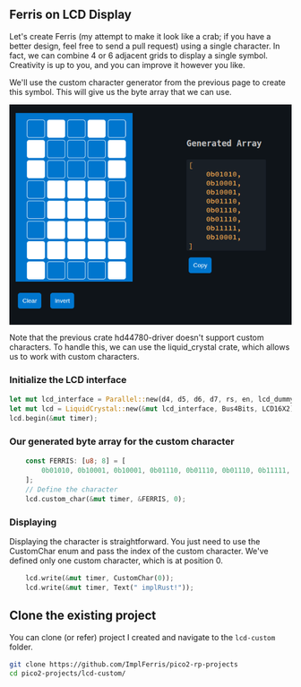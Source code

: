 ## Ferris on LCD Display

Let's create Ferris (my attempt to make it look like a crab; if you have a better design, feel free to send a pull request) using a single character. In fact, we can combine 4 or 6 adjacent grids to display a single symbol. Creativity is up to you, and you can improve it however you like.

We'll use the custom character generator from the previous page to create this symbol. This will give us the byte array that we can use.

<img style="display: block; margin: auto;" alt="lcd1602" src="./images/custom-character-ferris.png"/>

Note that the previous crate hd44780-driver doesn't support custom characters. To handle this, we can use the liquid_crystal crate, which allows us to work with custom characters.

### Initialize the LCD interface
```rust
let mut lcd_interface = Parallel::new(d4, d5, d6, d7, rs, en, lcd_dummy);
let mut lcd = LiquidCrystal::new(&mut lcd_interface, Bus4Bits, LCD16X2);
lcd.begin(&mut timer);
```

### Our generated byte array for the custom character
```rust
    const FERRIS: [u8; 8] = [
        0b01010, 0b10001, 0b10001, 0b01110, 0b01110, 0b01110, 0b11111, 0b10001,
    ];
    // Define the character
    lcd.custom_char(&mut timer, &FERRIS, 0);
```

### Displaying
Displaying the character is straightforward. You just need to use the CustomChar enum and pass the index of the custom character. We've defined only one custom character, which is at position 0.

```rust
    lcd.write(&mut timer, CustomChar(0));
    lcd.write(&mut timer, Text(" implRust!"));
```


## Clone the existing project
You can clone (or refer) project I created and navigate to the `lcd-custom` folder.

```sh
git clone https://github.com/ImplFerris/pico2-rp-projects
cd pico2-projects/lcd-custom/
```
